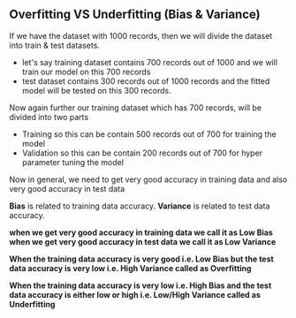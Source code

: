 ## Overfitting VS Underfitting (Bias & Variance)

If we have the dataset with 1000 records, then we will divide the dataset into train & test datasets.

- let's say training dataset contains 700 records out of 1000 and we will train our model on this 700 records
- test dataset contains 300 records out of 1000 records and the fitted model will be tested on this 300 records.

Now again further our training dataset which has 700 records, will be divided into two parts
- Training so this can be contain 500 records out of 700 for training the model
- Validation so this can be contain 200 records out of 700 for hyper parameter tuning the model

Now in general,
we need to get very good accuracy in training data and also very good accuracy in test data

**Bias** is related to training data accuracy.
**Variance** is related to test data accuracy.

**when we get very good accuracy in training data we call it as Low Bias**
**when we get very good accuracy in test data we call it as Low Variance**


**When the training data accuracy is very good i.e. Low Bias but the test data accuracy is very low i.e. High Variance called as Overfitting**

**When the training data accuracy is very low i.e. High Bias and the test data accuracy is either low or high i.e. Low/High Variance called as Underfitting**

